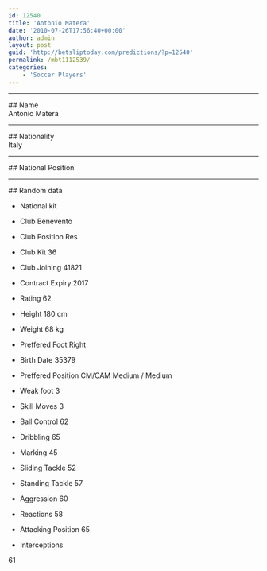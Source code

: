 ```yaml
---
id: 12540
title: 'Antonio Matera'
date: '2010-07-26T17:56:40+00:00'
author: admin
layout: post
guid: 'http://betsliptoday.com/predictions/?p=12540'
permalink: /mbt1112539/
categories:
    - 'Soccer Players'
---
```


- - - - - -

\## Name  
 Antonio Matera

- - - - - -

\## Nationality  
 Italy

- - - - - -

\## National Position

- - - - - -

\## Random data

- National kit
- Club
 Benevento

- Club Position
 Res

- Club Kit
 36

- Club Joining
 41821

- Contract Expiry
 2017

- Rating
 62

- Height
 180 cm

- Weight
 68 kg

- Preffered Foot
 Right

- Birth Date
 35379

- Preffered Position
 CM/CAM Medium / Medium

- Weak foot
 3

- Skill Moves
 3

- Ball Control
 62

- Dribbling
 65

- Marking
 45

- Sliding Tackle
 52

- Standing Tackle
 57

- Aggression
 60

- Reactions
 58

- Attacking Position
 65

- Interceptions

 61